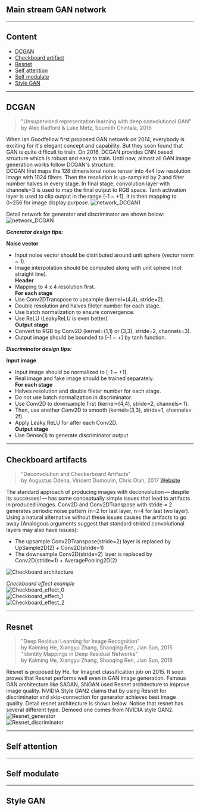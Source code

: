 ## Main stream GAN network ##  
 
----  
## Content
* [DCGAN](https://github.com/RyanWu2233/SAGAN_CelebA/blob/master/Model.md#dcgan)  
* [Checkboard artifact](https://github.com/RyanWu2233/SAGAN_CelebA/blob/master/Model.md#checkboard-artifacts)
* [Resnet]()  
* [Self attention]()  
* [Self modulate]()  
* [Style GAN]()  


----  
## DCGAN
> "Unsupervised representation learning with deep convolutional GAN"  
> by Alec Radford & Luke Metz, Soumith Chintala, 2016  

When Ian.Goodfellow first proposed GAN netowrk on 2014, everybody is exciting for it's elegant concept and capability. 
But they soon found that GAN is quite difficult to train. 
On 2016, DCGAN provides CNN based structure which is robust and easy to train. 
Until now, almost all GAN image generation works follow DCGAN's structure.  
DCGAN first maps the 128 dimensional noise tensor into 4x4 low resolution image with 1024 filters. 
Then the resolution is up-sampled by 2 and filter number halves in every stage. 
In final stage, convolution layer with channels=3 is used to map the final output to RGB space. 
Tanh activation layer is used to clip output in the range [-1 ~ +1].
It is then mapping to 0~256 for image display purpose.
 ![network_DCGAN1](./Images/mdl_dcgan1.jpg)  

Detail network for generator and discriminator are shown below:
 ![network_DCGAN](./Images/mdl_dcgan.jpg)  
 
***Generator design tips:***  

**Noise vector**  
* Input noise vector should be distributed around unit sphere (vector norm ~ 1). 
* Image interpolation should be computed along with unit sphere (not straight line).  
**Header**  
* Mapping to 4 x 4 resolution first.  
**For each stage**  
* Use Conv2DTranspose to upsample (kernel=(4,4), stride=2).  
* Double resolution and halves fileter number for each stage.  
* Use batch normalization to ensure convergence.  
* Use ReLU (LeakyReLU is even better).  
**Output stage**  
* Convert to RGB by Conv2D (kernel=(1,1) or (3,3), stride=2, channels=3).  
* Output image should be bounded to [-1 ~ +] by tanh function.  

***Discriminator design tips:***  

**Input image**  
* Input image should be normalized to [-1 ~ +1].  
* Real image and fake image should be trained separately.  
**For each stage**  
* Halves resolution and double fileter number for each stage.  
* Do not use batch normalization in discriminator. 
* Use Conv2D to downsample first (kernel=(4,4), stride=2, channels= f).  
* Then, use another Conv2D to smooth (kernel=(3,3), stride=1, channels= 2f).  
* Apply Leaky ReLU for after each Conv2D.  
**Output stage**
* Use Dense(1) to generate discriminator output

----  
## Checkboard artifacts  
> "Deconvolution and Checkerboard Artifacts"  
> by Augustus Odena, Vincent Dumoulin, Chris Olah, 2017 [Website](https://distill.pub/2016/deconv-checkerboard/)  

The standard approach of producing images with deconvolution — despite its successes! — has some conceptually simple issues that lead to artifacts in produced images. Conv2D and Conv2DTranspose with stride = 2 generates periodic noise pattern (n=2 for last layer, n=4 for last two layer). Using a natural alternative without these issues causes the artifacts to go away (Analogous arguments suggest that standard strided convolutional layers may also have issues):  
* The upsample Conv2DTranspose(stride=2) layer is replaced by UpSample2D(2) + Conv2D(stride=1)  
* The downsample Conv2D(stride=2) layer is replaced by Conv2D(stride=1) + AveragePooling2D(2)  

 ![Checkboard architecture](./Images/Checkboard_eff3.jpg)  

*Checkboard effect example*  
 ![Checkboard_effect_0](./Images/Checkboard_eff0.jpg)  
 ![Checkboard_effect_1](./Images/Checkboard_eff1.jpg)  
 ![Checkboard_effect_2](./Images/Checkboard_eff2.jpg)  

----
## Resnet  
> "Deep Residual Learning for Image Recognition"  
> by Kaiming He, Xiangyu Zhang, Shaoqing Ren, Jian Sun, 2015  
> "Identity Mappings in Deep Residual Networks"  
> by Kaiming He, Xiangyu Zhang, Shaoqing Ren, Jian Sun, 2016

Resnet is proposed by He. for Imagnet classification job on 2015. It soon proves that Resnet performs well even in GAN image generation. Famous GAN architecture like SAGAN, SNGAN used Resnet architecture to improve image quality. NVIDIA Style GAN2 claims that by using Resnet for discriminator and skip-connection for generator achieves best image quality. Detail resnet architecture is shown below. Notice that resnet has several different type. Demoed one comes from NVIDIA style GAN2.  
 ![Resnet_generator](./Images/Resnet_g.jpg)  
 ![Resnet_discriminator](./Images/Resnet_d.jpg)  
 
----
## Self attention  


----  
## Self modulate  


----
## Style GAN  



 
 








